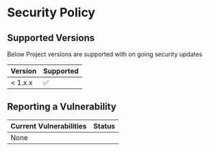 # Security Policy

## Supported Versions

Below Project versions are supported with on going security updates

| Version | Supported          |
| ------- | ------------------ |
| < 1.x.x   | :white_check_mark: |               |

## Reporting a Vulnerability

| Current Vulnerabilities | Status |
| ----------------------- | ------ |
| None                    |        |
